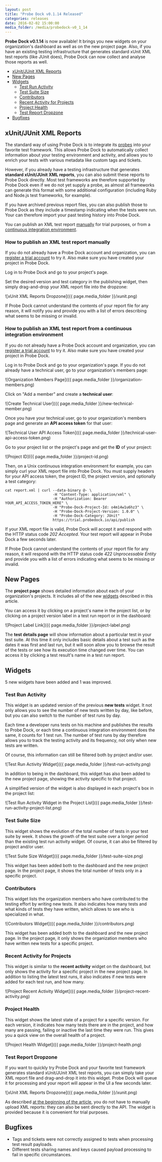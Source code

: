 ```yaml
---
layout: post
title: "Probe Dock v0.1.14 Released"
categories: releases
date: 2016-02-02 15:00:00
media_folder: /media/probedock-v0_1_14
---
```


**Probe Dock v0.1.14** is now available!
It brings you new widgets on your organization's dashboard as well as on the new project page.
Also, if you have an existing testing infrastructure that generates standard xUnit XML test reports (like JUnit does),
Probe Dock can now collect and analyse those reports as well.

* [xUnit/JUnit XML Reports](#xunit)
* [New Pages](#new-pages)
* [Widgets](#widgets)
  * [Test Run Activity](#test-run-activity)
  * [Test Suite Size](#test-suite-size)
  * [Contributors](#contributors)
  * [Recent Activity for Projects](#project-recent-activity)
  * [Project Health](#project-health)
  * [Test Report Dropzone](#test-report-dropzone)
* [Bugfixes](#bugfixes)



<a name="xunit"></a>

## xUnit/JUnit XML Reports

The standard way of using Probe Dock is to integrate its [probes](https://github.com/probedock/probedock-probes) into your favorite test framework.
This allows Probe Dock to automatically collect information about your testing environment and activity,
and allows you to enrich your tests with various metadata like custom tags and tickets.

However, if you already have a testing infrastructure that generates **standard xUnit/JUnit XML reports**,
you can also submit these reports to Probe Dock directly.
Most test frameworks are therefore supported by Probe Dock even if we do not yet supply a probe,
as almost all frameworks can generate this format with some additional configuration (including Ruby and Node.js test frameworks, for example).

If you have archived previous report files, you can also publish those to Probe Dock as they include a timestamp indicating when the tests were run.
Your can therefore import your past testing history into Probe Dock.

You can publish an XML test report [manually](#xunit-manual) for trial purposes,
or from a [continuous integration environment](#xunit-ci).

<a name="xunit-manual"></a>

### How to publish an XML test report manually

If you do not already have a Probe Dock account and organization, you can [register a trial account](https://trial.probedock.io/register) to try it.
Also make sure you have created your project in Probe Dock.

Log in to Probe Dock and go to your project's page.

Set the desired version and test category in the publishing widget,
then simply drag-and-drop your XML report file into the dropzone:

![xUnit XML Reports Dropzone]({{ page.media_folder }}/xunit.png)

If Probe Dock cannot understand the contents of your report file for any reason,
it will notify you and provide you with a list of errors describing what seems to be missing or invalid.

<a name="xunit-ci"></a>

### How to publish an XML test report from a continuous integration environment

If you do not already have a Probe Dock account and organization, you can [register a trial account](https://trial.probedock.io/register) to try it.
Also make sure you have created your project in Probe Dock.

Log in to Probe Dock and go to your organization's page.
If you do not already have a technical user, go to your organization's members page:

![Organization Members Page]({{ page.media_folder }}/organization-members.png)

Click on "Add a member" and create a **technical user**:

![Create Technical User]({{ page.media_folder }}/new-technical-member.png)

Once you have your technical user, go to your organization's members page and generate an **API access token** for that user:

![Technical User API Access Token]({{ page.media_folder }}/technical-user-api-access-token.png)

Go to your project list or the project's page and get the **ID** of your project:

![Project ID]({{ page.media_folder }}/project-id.png)

Then, on a Unix continuous integration environment for example, you can simply curl your XML report file into Probe Dock.
You must supply headers for your API access token, the project ID, the project version, and optionally a test category:

    cat report.xml | curl --data-binary @- \
                          -H "Content-Type: application/xml" \
                          -H "Authorization: Bearer YOUR_API_ACCESS_TOKEN_HERE" \
                          -H "Probe-Dock-Project-Id: o4m14w1u6hz3" \
                          -H "Probe-Dock-Project-Version: 1.0.0" \
                          -H "Probe-Dock-Category: JUnit"
                          https://trial.probedock.io/api/publish

If your XML report file is valid, Probe Dock will accept it and respond with the HTTP status code *202 Accepted*.
Your test report will appear in Probe Dock a few seconds later.

If Probe Dock cannot understand the contents of your report file for any reason,
it will respond with the HTTP status code *422 Unprocessable Entity* and provide you with a list of errors indicating what seems to be missing or invalid.



<a name="new-pages"></a>

## New Pages

The **project page** shows detailed information about each of your organization's projects.
It includes all of the new [widgets](#widgets) described in this article.

You can access it by clicking on a project's name in the project list,
or by clicking on a project version label in a test run report or in the dashboard:

![Project Label Link]({{ page.media_folder }}/project-label.png)

The **test details page** will show information about a particular test in your test suite.
At this time it only includes basic details about a test such as the dates it was first and last run,
but it will soon allow you to browse the result of the tests or see how its execution time changed over time.
You can access it by clicking a test result's name in a test run report.



<a name="widgets"></a>

## Widgets

5 new widgets have been added and 1 was improved.



<a name="test-run-activity"></a>

### Test Run Activity

This widget is an updated version of the previous **new tests** widget.
It not only allows you to see the number of new tests written by day, like before,
but you can also switch to the number of test runs by day.

Each time a developer runs tests on his machine and publishes the results to Probe Dock,
or each time a continuous integration environment does the same, it counts for 1 test run.
The number of test runs by day therefore allows you to track the testing activity and its frequency,
not only when new tests are written.

Of course, this information can still be filtered both by project and/or user.

![Test Run Activity Widget]({{ page.media_folder }}/test-run-activity.png)

In addition to being in the dashboard, this widget has also been added to the new project page,
showing the activity specific to that project.

A simplified version of the widget is also displayed in each project's box in the project list:

![Test Run Activity Widget in the Project List]({{ page.media_folder }}/test-run-activity-project-list.png)



<a name="test-suite-size"></a>

### Test Suite Size

This widget shows the evolution of the total number of tests in your test suite by week.
It shows the growth of the test suite over a longer period than the existing test run activity widget.
Of course, it can also be filtered by project and/or user.

![Test Suite Size Widget]({{ page.media_folder }}/test-suite-size.png)

This widget has been added both to the dashboard and the new project page.
In the project page, it shows the total number of tests only in a specific project.



<a name="contributors"></a>

### Contributors

This widget lists the organization members who have contributed to the testing effort by writing new tests.
It also indicates how many tests and what kinds of tests they have written, which allows to see who is specialized in what.

![Contributors Widget]({{ page.media_folder }}/contributors.png)

This widget has been added both to the dashboard and the new project page.
In the project page, it only shows the organization members who have written new tests for a specific project.



<a name="project-recent-activity"></a>

### Recent Activity for Projects

This widget is similar to the **recent activity** widget on the dashboard, but only shows the activity for a specific project in the new project page.
In addition to listing the latest test runs, it also indicates if new tests were added for each test run, and how many.

![Project Recent Activity Widget]({{ page.media_folder }}/project-recent-activity.png)



<a name="project-health"></a>

### Project Health

This widget shows the latest state of a project for a specific version.
For each version, it indicates how many tests there are in the project, and how many are passing, failing or inactive the last time they were run.
This gives you a quick view on the overall health of a project.

![Project Health Widget]({{ page.media_folder }}/project-health.png)



<a name="test-report-dropzone"></a>

### Test Report Dropzone

If you want to quickly try Probe Dock and your favorite test framework generates standard xUnit/JUnit XML test reports,
you can simply take your XML report file and drag-and-drop it into this widget.
Probe Dock will queue it for processing and your report will appear in the UI a few seconds later.

![xUnit XML Reports Dropzone]({{ page.media_folder }}/xunit.png)

As described [at the beginning of the article](#xunit),
you do not have to manually upload XML reports:
they can also be sent directly to the API.
The widget is provided because it is convenient for trial purposes.



<a name="bugfixes"></a>

## Bugfixes

* Tags and tickets were not correctly assigned to tests when processing test result payloads.
* Different tests sharing names and keys caused payload processing to fail in specific circumstances.
